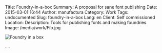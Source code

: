 Title: Foundry-in-a-box
Summary: A proposal for sane font publishing
Date: 2015-03-01 16:44
Author: manufactura
Category: Work
Tags: undocumented
Slug: foundry-in-a-box
Lang: en
Client: Self commissioned
Location:
Description: Tools for publishing fonts and making foundries
Image: /media/work/Fib.jpg

![Foundry in a box]({filename}/media/work/Fib.jpg)

....
